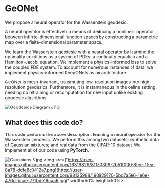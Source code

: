 # GeONet

We propose a neural operator for the Wasserstein geodesic.

A neural operator is effectively a means of deducing a nonlinear operator between infinite-dimensional function spaces by constructing a parametric map over a finite-dimensional parameter space.

We learn the Wasserstein geodesic with a neural operator by learning the optimality conditions as a system of PDEs: a continuity equation and a Hamilton-Jacobi equation. We implement a physics-informed loss to solve the coupled PDE system. To account for numerous instances of data, we implement physics-informed DeepONets as an architecture.

GeONet is mesh-invariant, transmuting low-resolution images into high-resolution geodesics. Furthermore, it is instantaneous in the online setting, needing no retraining or recomputation for new input unlike existing geodesic algorithms.

![Geodesics Diagram JPG](https://user-images.githubusercontent.com/98125988/190828970-aa3f231f-51b2-4bde-ba0c-c88949e1f54f.jpg)

## What does this code do?

This code performs the above description: learning a neural operator for the Wasserstein geodesic. We perform this among two datasets: synthetic data of Gaussian mixtures; and real data from the CIFAR-10 dataset. We implement all of our code using **PyTorch**.

![Gaussians 6 jpg](https://user-images.githubusercontent.com/98125988/190829170-5bd7a566-1e6e-476d-bcae-72fbde16caa6.jpg)
<img src=["https://user-images.githubusercontent.com/16319829/81180309-2b51f000-8fee-11ea-8a78-ddfe8c3412a7.png](https://user-images.githubusercontent.com/98125988/190829170-5bd7a566-1e6e-476d-bcae-72fbde16caa6.jpg)" width=50% height=50%>
